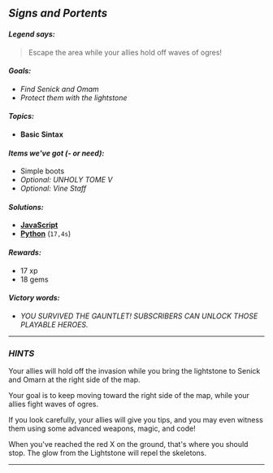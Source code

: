 ## _Signs and Portents_

#### _Legend says:_
> Escape the area while your allies hold off waves of ogres!

#### _Goals:_
+ _Find Senick and Omam_
+ _Protect them with the lightstone_

#### _Topics:_
+ **Basic Sintax**  

#### _Items we've got (- or need):_
+ Simple boots
+ _Optional: UNHOLY TOME V_
+ _Optional: Vine Staff_

#### _Solutions:_
+ **[JavaScript](signsAndPortents.js)**
+ **[Python](signs_and_portents.py)** (`17,4s`)

#### _Rewards:_
+ 17 xp
+ 18 gems

#### _Victory words:_
+ _YOU SURVIVED THE GAUNTLET! SUBSCRIBERS CAN UNLOCK THOSE PLAYABLE HEROES._

___

### _HINTS_

Your allies will hold off the invasion while you bring the lightstone to Senick and Omarn at the right side of the map.

Your goal is to keep moving toward the right side of the map, while your allies fight waves of ogres.

If you look carefully, your allies will give you tips, and you may even witness them using some advanced weapons, magic, and code!

When you've reached the red X on the ground, that's where you should stop. The glow from the Lightstone will repel the skeletons.

___
